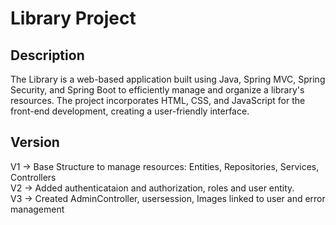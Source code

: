 # Library Project
## Description
The Library is a web-based application built using Java, Spring MVC, Spring Security, and Spring Boot to efficiently manage and organize a library's resources. The project incorporates HTML, CSS, and JavaScript for the front-end development, creating a user-friendly interface.
## Version
V1 -> Base Structure to manage resources: Entities, Repositories, Services, Controllers<br>
V2 -> Added authenticataion and authorization, roles and user entity.<br>
V3 -> Created AdminController, usersession, Images linked to user and error management
